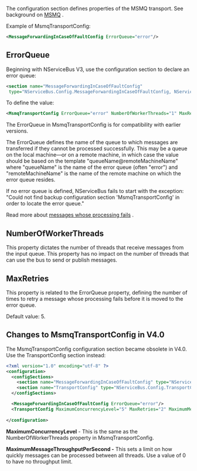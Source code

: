 <!--
title: "MsmqTransportConfig"
tags: ""
summary: ""
-->

The configuration section defines properties of the MSMQ transport. See background on [MSMQ](msmq-information.md) .

Example of MsmqTransportConfig:


```XML
<MessageForwardingInCaseOfFaultConfig ErrorQueue="error"/>
```

 ErrorQueue
----------

Beginning with NServiceBus V3, use the configuration section to declare an error queue:


```XML
<section name="MessageForwardingInCaseOfFaultConfig" 
 type="NServiceBus.Config.MessageForwardingInCaseOfFaultConfig, NServiceBus.Core" />
```

 To define the value:


```XML
<MsmqTransportConfig ErrorQueue="error" NumberOfWorkerThreads="1" MaxRetries="5"/>
```

 The ErrorQueue in MsmqTransportConfig is for compatibility with earlier versions.

The ErrorQueue defines the name of the queue to which messages are transferred if they cannot be processed successfully. This may be a queue on the local machine—or on a remote machine, in which case the value should be based on the template "queueName@remoteMachineName" where "queueName" is the name of the error queue (often "error") and
"remoteMachineName" is the name of the remote machine on which the error queue resides.

If no error queue is defined, NServiceBus fails to start with the exception: "Could not find backup configuration section
'MsmqTransportConfig' in order to locate the error queue."

Read more about [messages whose processing fails](how-do-i-handle-exceptions.md) .

NumberOfWorkerThreads
---------------------

This property dictates the number of threads that receive messages from the input queue. This property has no impact on the number of threads that can use the bus to send or publish messages.

MaxRetries
----------

This property is related to the ErrorQueue property, defining the number of times to retry a message whose processing fails before it is moved to the error queue.

Default value: 5.

Changes to MsmqTransportConfig in V4.0
--------------------------------------

The MsmqTransportConfig configuration section became obsolete in V4.0. Use the TransportConfig section instead:


```XML
<?xml version="1.0" encoding="utf-8" ?>
<configuration>
  <configSections>
    <section name="MessageForwardingInCaseOfFaultConfig" type="NServiceBus.Config.MessageForwardingInCaseOfFaultConfig, NServiceBus.Core" />
    <section name="TransportConfig" type="NServiceBus.Config.TransportConfig, NServiceBus.Core"/>
  </configSections>

  <MessageForwardingInCaseOfFaultConfig ErrorQueue="error"/>
  <TransportConfig MaximumConcurrencyLevel="5" MaxRetries="2" MaximumMessageThroughputPerSecond="0"/>
 
</configuration>
```


**MaximumConcurrencyLevel** - This is the same as the NumberOfWorkerThreads property in MsmqTransportConfig.

**MaximumMessageThroughputPerSecond -** This sets a limit on how quickly messages can be processed between all threads. Use a value of 0 to have no throughput limit. 



